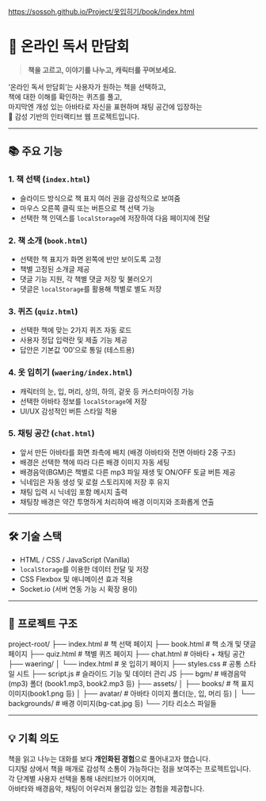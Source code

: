 https://sossoh.github.io/Project/옷입히기/book/index.html

# 🥐 온라인 독서 만담회

> **책을 고르고, 이야기를 나누고, 캐릭터를 꾸며보세요.**

‘온라인 독서 만담회’는 사용자가 원하는 책을 선택하고,  
책에 대한 이해를 확인하는 퀴즈를 풀고,  
마지막엔 개성 있는 아바타로 자신을 표현하며 채팅 공간에 입장하는  
🌿 감성 기반의 인터랙티브 웹 프로젝트입니다.

---

## 📚 주요 기능

### 1. 책 선택 (`index.html`)  
- 슬라이드 방식으로 책 표지 여러 권을 감성적으로 보여줌  
- 마우스 오른쪽 클릭 또는 버튼으로 책 선택 가능  
- 선택한 책 인덱스를 `localStorage`에 저장하여 다음 페이지에 전달  

### 2. 책 소개 (`book.html`)  
- 선택한 책 표지가 화면 왼쪽에 반만 보이도록 고정  
- 책별 고정된 소개글 제공  
- 댓글 기능 지원, 각 책별 댓글 저장 및 불러오기  
- 댓글은 `localStorage`를 활용해 책별로 별도 저장  

### 3. 퀴즈 (`quiz.html`)  
- 선택한 책에 맞는 2가지 퀴즈 자동 로드  
- 사용자 정답 입력란 및 제출 기능 제공  
- 답안은 기본값 ‘00’으로 통일 (테스트용)  

### 4. 옷 입히기 (`waering/index.html`)  
- 캐릭터의 눈, 입, 머리, 상의, 하의, 겉옷 등 커스터마이징 가능  
- 선택한 아바타 정보를 `localStorage`에 저장  
- UI/UX 감성적인 버튼 스타일 적용  

### 5. 채팅 공간 (`chat.html`)  
- 앞서 만든 아바타를 화면 좌측에 배치 (배경 아바타와 전면 아바타 2중 구조)  
- 배경은 선택한 책에 따라 다른 배경 이미지 자동 세팅  
- 배경음악(BGM)은 책별로 다른 mp3 파일 재생 및 ON/OFF 토글 버튼 제공  
- 닉네임은 자동 생성 및 로컬 스토리지에 저장 후 유지  
- 채팅 입력 시 닉네임 포함 메시지 출력  
- 채팅창 배경은 약간 투명하게 처리하여 배경 이미지와 조화롭게 연출  

---

## 🛠 기술 스택

- HTML / CSS / JavaScript (Vanilla)  
- `localStorage`를 이용한 데이터 전달 및 저장  
- CSS Flexbox 및 애니메이션 효과 적용  
- Socket.io (서버 연동 가능 시 확장 용이)  

---

## 📁 프로젝트 구조

project-root/
├── index.html # 책 선택 페이지
├── book.html # 책 소개 및 댓글 페이지
├── quiz.html # 책별 퀴즈 페이지
├── chat.html # 아바타 + 채팅 공간
├── waering/
│ └── index.html # 옷 입히기 페이지
├── styles.css # 공통 스타일 시트
├── script.js # 슬라이드 기능 및 데이터 관리 JS
├── bgm/ # 배경음악(mp3) 폴더 (book1.mp3, book2.mp3 등)
├── assets/
│ ├── books/ # 책 표지 이미지(book1.png 등)
│ ├── avatar/ # 아바타 이미지 폴더(눈, 입, 머리 등)
│ └── backgrounds/ # 배경 이미지(bg-cat.jpg 등)
└── 기타 리소스 파일들


---

## 💡 기획 의도

책을 읽고 나누는 대화를 보다 **개인화된 경험**으로 풀어내고자 했습니다.  
디지털 상에서 책을 매개로 감성적 소통이 가능하다는 점을 보여주는 프로젝트입니다.  
각 단계별 사용자 선택을 통해 내러티브가 이어지며,  
아바타와 배경음악, 채팅이 어우러져 몰입감 있는 경험을 제공합니다.





